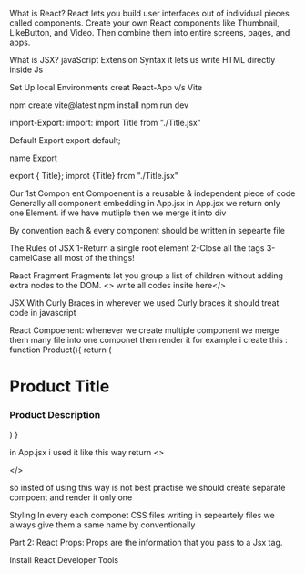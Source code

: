 What is React?
React lets you build user interfaces out of individual pieces called components. Create your own React components like Thumbnail, LikeButton, and Video. Then combine them into entire screens, pages, and apps.

What is JSX?
javaScript Extension Syntax
it lets us write HTML directly inside Js

Set Up local Environments
creat React-App v/s Vite

npm create vite@latest
npm install
npm run dev





import-Export:
import:
import Title from "./Title.jsx"

Default Export
export default;

name Export

export { Title};
improt {Title} from "./Title.jsx"






Our 1st Compon ent
Compoenent is a reusable & independent piece of code
Generally all component embedding in App.jsx
in App.jsx we return only one Element. if we have mutliple then we merge it into div

By convention each & every component should be written in sepearte file

The Rules of JSX 
1-Return a single root element 
2-Close all the tags 
3-camelCase all most of the things! 


React Fragment
Fragments let you group a list of children without adding extra nodes to the DOM. 
<> write all codes insite here</>


JSX With Curly Braces
 in wherever we used Curly braces it should treat code in javascript


React Compoenent:
whenever we create multiple component we merge them many file into one componet then render it 
for example i create this :
function Product(){
    return (
        <div>
            <h1>Product Title</h1>
            <h3>Product Description</h3>
        </div>
    )
}


in App.jsx i used it like this way
  return  <>

  <Product/>
  <Product/>
  <Product/>

  </>

  so insted of using this way is not best practise we should create separate compoent and render it only one


Styling
In every each componet CSS files writing in sepeartely files
we always give them a same name by conventionally 


Part 2:
React Props:
Props are the information that you pass to a Jsx tag.




Install React Developer Tools










